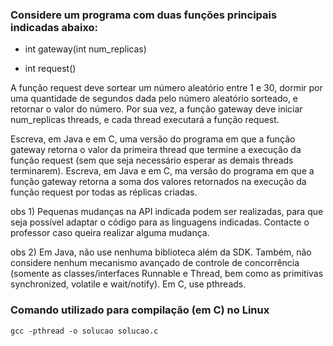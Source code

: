 

### Considere um programa com duas funções principais indicadas abaixo:

 * int gateway(int num_replicas)

 * int request()

A função request deve sortear um número aleatório entre 1 e 30, dormir por uma quantidade de segundos dada pelo número aleatório sorteado, e retornar o valor do número. Por sua vez, a função gateway deve iniciar num_replicas threads, e cada thread executará a função request. 

Escreva, em Java e em C, uma versão do programa em que a função gateway retorna o valor da primeira thread que termine a execução da função request (sem que seja necessário esperar as demais threads terminarem).
Escreva, em Java e em C, ma versão do programa em que a função gateway retorna a soma dos valores retornados na execução da função request por todas as réplicas criadas.

obs 1) Pequenas mudanças na API indicada podem ser realizadas, para que seja possível adaptar o código para as linguagens indicadas. Contacte o professor caso queira realizar alguma mudança.

obs 2) Em Java, não use nenhuma biblioteca além da SDK. Também, não considere nenhum mecanismo avançado de controle de concorrência (somente as classes/interfaces Runnable e Thread, bem como as primitivas synchronized, volatile  e wait/notify). Em C, use pthreads.

### Comando utilizado para compilação (em C) no Linux

```
gcc -pthread -o solucao solucao.c
``` 


